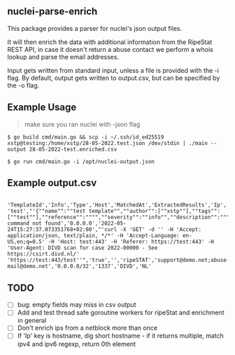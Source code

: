 ## nuclei-parse-enrich

This package provides a parser for nuclei's json output files.

It will then enrich the data with additional information from the RipeStat REST API,
in case it doesn't return a abuse contact we perform a whois lookup and parse the email addresses.

Input gets written from standard input, unless a file is provided with the -i flag.
By default, output gets written to output.csv, but can be specified by the -o flag.

## Example Usage

> make sure you ran nuclei with -json flag

`$ go build cmd/main.go && scp -i ~/.ssh/id_ed25519 xstp@testing:/home/xstp/28-05-2022.test.json /dev/stdin | ./main --output 28-05-2022-test.enriched.csv`

`$ go run cmd/main.go -i /opt/nuclei-output.json`


## Example output.csv

```

'TemplateId','Info','Type','Host','MatchedAt','ExtractedResults','Ip','Timestamp','CurlCommand','MatcherStatus','MatchedLine','Abuse_source','Abuse','Prefix','Asn','Holder','Country','City'
'test',"'{""name"":""test template"",""author"":[""xstp""],""tags"":[""test""],""reference"":"""",""severity"":""info"",""description"":""""}'",'http','https://test:443','https://test:443/test','cf1698b892d00074274847d89936aaaf: command not found','0.0.0.0','2022-05-24T15:27:37.073351768+02:00',"'curl -X 'GET' -d '' -H 'Accept: application/json, text/plain, */*' -H 'Accept-Language: en-US,en;q=0.5' -H 'Host: test:443' -H 'Referer: https://test:443' -H 'User-Agent: DIVD scan for case 2022-00000 - See https://csirt.divd.nl/' 'https://test:443/test''",'true','','ripeSTAT','support@demo.net;abuse-mail@demo.net','0.0.0.0/32','1337','DIVD','NL'

```


## TODO

- [ ] bug: empty fields may miss in csv output
- [ ] Add and test thread safe goroutine workers for ripeStat and enrichment in general
- [ ] Don't enrich ips from a netblock more than once
- [ ] If 'Ip' key is hostname, dig short hostname - if it returns multiple, match ipv4 and ipv6 regexp, return 0th element